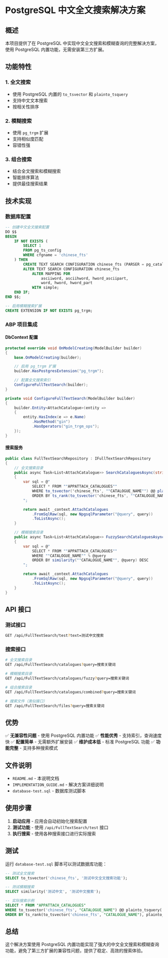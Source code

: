 # PostgreSQL 中文全文搜索解决方案

## 概述

本项目提供了在 PostgreSQL 中实现中文全文搜索和模糊查询的完整解决方案，使用 PostgreSQL 内置功能，无需安装第三方扩展。

## 功能特性

### 1. 全文搜索

-   使用 PostgreSQL 内置的 `to_tsvector` 和 `plainto_tsquery`
-   支持中文文本搜索
-   按相关性排序

### 2. 模糊搜索

-   使用 `pg_trgm` 扩展
-   支持相似度匹配
-   容错性强

### 3. 组合搜索

-   结合全文搜索和模糊搜索
-   智能排序算法
-   提供最佳搜索结果

## 技术实现

### 数据库配置

```sql
-- 创建中文全文搜索配置
DO $$
BEGIN
    IF NOT EXISTS (
        SELECT 1
        FROM pg_ts_config
        WHERE cfgname = 'chinese_fts'
    ) THEN
        CREATE TEXT SEARCH CONFIGURATION chinese_fts (PARSER = pg_catalog.default);
        ALTER TEXT SEARCH CONFIGURATION chinese_fts
            ALTER MAPPING FOR
                asciiword, asciihword, hword_asciipart,
                word, hword, hword_part
            WITH simple;
    END IF;
END $$;

-- 启用模糊搜索扩展
CREATE EXTENSION IF NOT EXISTS pg_trgm;
```

### ABP 项目集成

#### DbContext 配置

```csharp
protected override void OnModelCreating(ModelBuilder builder)
{
    base.OnModelCreating(builder);

    // 启用 pg_trgm 扩展
    builder.HasPostgresExtension("pg_trgm");

    // 配置全文搜索索引
    ConfigureFullTextSearch(builder);
}

private void ConfigureFullTextSearch(ModelBuilder builder)
{
    builder.Entity<AttachCatalogue>(entity =>
    {
        entity.HasIndex(e => e.Name)
            .HasMethod("gin")
            .HasOperators("gin_trgm_ops");
    });
}
```

#### 搜索服务

```csharp
public class FullTextSearchRepository : IFullTextSearchRepository
{
    // 全文搜索目录
    public async Task<List<AttachCatalogue>> SearchCataloguesAsync(string query)
    {
        var sql = @"
            SELECT * FROM ""APPATTACH_CATALOGUES""
            WHERE to_tsvector('chinese_fts', ""CATALOGUE_NAME"") @@ plainto_tsquery('chinese_fts', @query)
            ORDER BY ts_rank(to_tsvector('chinese_fts', ""CATALOGUE_NAME""), plainto_tsquery('chinese_fts', @query)) DESC
        ";

        return await _context.AttachCatalogues
            .FromSqlRaw(sql, new NpgsqlParameter("@query", query))
            .ToListAsync();
    }

    // 模糊搜索目录
    public async Task<List<AttachCatalogue>> FuzzySearchCataloguesAsync(string query)
    {
        var sql = @"
            SELECT * FROM ""APPATTACH_CATALOGUES""
            WHERE ""CATALOGUE_NAME"" % @query
            ORDER BY similarity(""CATALOGUE_NAME"", @query) DESC
        ";

        return await _context.AttachCatalogues
            .FromSqlRaw(sql, new NpgsqlParameter("@query", query))
            .ToListAsync();
    }
}
```

## API 接口

### 测试接口

```bash
GET /api/FullTextSearch/test?text=测试中文搜索
```

### 搜索接口

```bash
# 全文搜索目录
GET /api/FullTextSearch/catalogues?query=搜索关键词

# 模糊搜索目录
GET /api/FullTextSearch/catalogues/fuzzy?query=搜索关键词

# 组合搜索目录
GET /api/FullTextSearch/catalogues/combined?query=搜索关键词

# 搜索文件（类似接口）
GET /api/FullTextSearch/files?query=搜索关键词
```

## 优势

✅ **无兼容性问题** - 使用 PostgreSQL 内置功能
✅ **性能优秀** - 支持索引，查询速度快
✅ **配置简单** - 无需额外扩展安装
✅ **维护成本低** - 标准 PostgreSQL 功能
✅ **功能完整** - 支持多种搜索模式

## 文件说明

-   `README.md` - 本说明文档
-   `IMPLEMENTATION_GUIDE.md` - 解决方案详细说明
-   `database-test.sql` - 数据库测试脚本

## 使用步骤

1. **启动应用** - 应用会自动初始化搜索配置
2. **测试功能** - 使用 `/api/FullTextSearch/test` 接口
3. **执行搜索** - 使用各种搜索接口进行实际搜索

## 测试

运行 `database-test.sql` 脚本可以测试数据库功能：

```sql
-- 测试全文搜索
SELECT to_tsvector('chinese_fts', '测试中文全文搜索功能');

-- 测试模糊搜索
SELECT similarity('测试中文', '测试中文搜索');

-- 实际搜索示例
SELECT * FROM "APPATTACH_CATALOGUES"
WHERE to_tsvector('chinese_fts', "CATALOGUE_NAME") @@ plainto_tsquery('chinese_fts', '测试')
ORDER BY ts_rank(to_tsvector('chinese_fts', "CATALOGUE_NAME"), plainto_tsquery('chinese_fts', '测试')) DESC;
```

## 总结

这个解决方案使用 PostgreSQL 内置功能实现了强大的中文全文搜索和模糊查询功能，避免了第三方扩展的兼容性问题，提供了稳定、高效的搜索体验。
